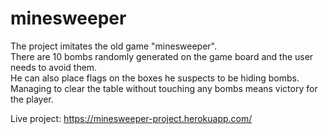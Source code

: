 # minesweeper

The project imitates the old game "minesweeper".  
There are 10 bombs randomly generated on the game board and the user needs to avoid them.  
He can also place flags on the boxes he suspects to be hiding bombs.  
Managing to clear the table without touching any bombs means victory for the player.  

Live project: https://minesweeper-project.herokuapp.com/    
